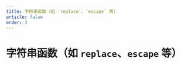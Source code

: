 ```yaml
---
title: 字符串函数（如 `replace`、`escape` 等）
article: false
order: 3
---
```

# 字符串函数（如 `replace`、`escape` 等）

